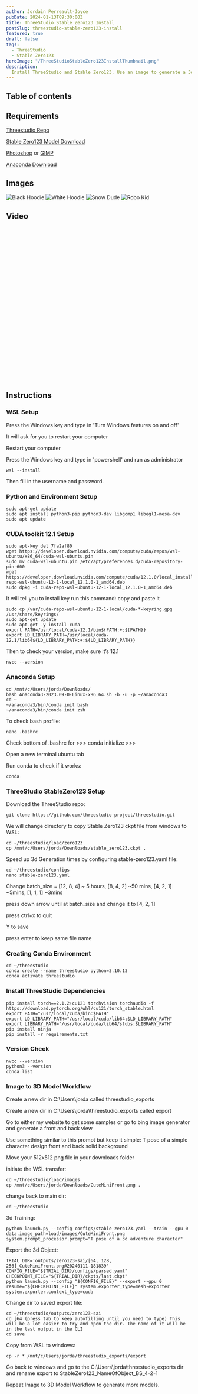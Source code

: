 ```yaml
---
author: Jordain Perreault-Joyce
pubDate: 2024-01-13T09:30:00Z
title: ThreeStudio Stable Zero123 Install
postSlug: threestudio-stable-zero123-install
featured: true
draft: false
tags:
  - ThreeStudio
  - Stable Zero123
heroImage: "/ThreeStudioStableZero123InstallThumbnail.png"
description:
  Install ThreeStudio and Stable Zero123, Use an image to generate a 3d model.
---
```

<!-- ## Table of contents -->
## Table of contents

## Requirements

[Threestudio Repo](https://github.com/threestudio-project/threestudio)

[Stable Zero123 Model Download](https://huggingface.co/stabilityai/stable-zero123/resolve/main/stable_zero123.ckpt?download=true)

[Photoshop](https://www.adobe.com/ca/products/photoshop.html)
or
[GIMP](https://www.gimp.org/)

[Anaconda Download](https://repo.anaconda.com/archive/Anaconda3-2023.09-0-Linux-x86_64.sh)

## Images

![Black Hoodie](https://cdn.discordapp.com/attachments/1154440279244423188/1195944237594836992/CuteMiniLogo.png?ex=65b5d4dd&is=65a35fdd&hm=a68c4ed480a9d2def73c12a5428c550f54a13209b2db464cdae05e739804bcb3&=&format=webp&width=512&height=512)
![White Hoodie](https://cdn.discordapp.com/attachments/1154440279244423188/1195944207462973542/WhiteHoodie2ReferenceW.png?ex=65b5d4d6&is=65a35fd6&hm=07d6818f81cdb6a705dd643cfd07f7e7413dcd595dc70e8d65696e334ef6edaa&=&format=webp&width=512&height=512)
![Snow Dude](https://cdn.discordapp.com/attachments/1154440279244423188/1195935973373116477/SnowMan.jpg?ex=65b5cd2b&is=65a3582b&hm=e100683f7043c147b148c2b14d1bfade60284fb46eeabca455e561ecabc8add9&=&format=webp&width=512&height=512)
![Robo Kid](https://cdn.discordapp.com/attachments/1154440279244423188/1195935911595233340/Robo.jpg?ex=65b5cd1c&is=65a3581c&hm=28b9ed1e66d420856e247e7999ec4667f56ecbacde3795c2592c411601f3f699&=&format=webp&width=512&height=512)


## Video

<iframe width="100%" height="414" src="hattps://www.youtube.com/embed/ID6IESHjKzE?si=FIYJ6bdh3-j34G9q" title="YouTube video player" frameborder="0" allow="accelerometer; autoplay; clipboard-write; encrypted-media; gyroscope; picture-in-picture; web-share" allowfullscreen></iframe>

## Instructions

### WSL Setup

Press the Windows key and type in 'Turn Windows features on and off'

It will ask for you to restart your computer

Restart your computer

Press the Windows key and type in 'powershell' and run as administrator

```
wsl --install
```

Then fill in the username and password.

### Python and Environment Setup

```
sudo apt-get update
sudo apt install python3-pip python3-dev libgomp1 libegl1-mesa-dev
sudo apt update
```

### CUDA toolkit 12.1 Setup

```
sudo apt-key del 7fa2af80
wget https://developer.download.nvidia.com/compute/cuda/repos/wsl-ubuntu/x86_64/cuda-wsl-ubuntu.pin
sudo mv cuda-wsl-ubuntu.pin /etc/apt/preferences.d/cuda-repository-pin-600
wget https://developer.download.nvidia.com/compute/cuda/12.1.0/local_installers/cuda-repo-wsl-ubuntu-12-1-local_12.1.0-1_amd64.deb
sudo dpkg -i cuda-repo-wsl-ubuntu-12-1-local_12.1.0-1_amd64.deb
```
It will tell you to install key run this command: copy and paste it
```
sudo cp /var/cuda-repo-wsl-ubuntu-12-1-local/cuda-*-keyring.gpg /usr/share/keyrings/
sudo apt-get update
sudo apt-get -y install cuda
export PATH=/usr/local/cuda-12.1/bin${PATH:+:${PATH}}
export LD_LIBRARY_PATH=/usr/local/cuda-12.1/lib64${LD_LIBRARY_PATH:+:${LD_LIBRARY_PATH}}
```
Then to check your version, make sure it’s 12.1
```
nvcc --version 
```
### Anaconda Setup

```
cd /mnt/c/Users/jorda/Downloads/
bash Anaconda3-2023.09-0-Linux-x86_64.sh -b -u -p ~/anaconda3
cd ~
~/anaconda3/bin/conda init bash
~/anaconda3/bin/conda init zsh
```
To check bash profile:
```
nano .bashrc
```
Check bottom of .bashrc for >>> conda initialize >>>

Open a new terminal ubuntu tab

Run conda to check if it works:
```
conda
```

### ThreeStudio StableZero123 Setup

Download the ThreeStudio repo:
```
git clone https://github.com/threestudio-project/threestudio.git
```
We will change directory to copy Stable Zero123 ckpt file from windows to WSL:
```
cd ~/threestudio/load/zero123
cp /mnt/c/Users/jorda/Downloads/stable_zero123.ckpt .
```
Speed up 3d Generation times by configuring stable-zero123.yaml file:
```
cd ~/threestudio/configs
nano stable-zero123.yaml
```
Change batch_size = [12, 8, 4] ~ 5 hours, [8, 4, 2] ~50 mins, [4, 2, 1] ~5mins, [1, 1, 1] ~3mins

press down arrow until at batch_size and change it to [4, 2, 1]

press ctrl+x to quit

Y to save

press enter to keep same file name

### Creating Conda Environment
```
cd ~/threestudio
conda create --name threestudio python=3.10.13
conda activate threestudio 
```
### Install ThreeStudio Dependencies
```
pip install torch==2.1.2+cu121 torchvision torchaudio -f https://download.pytorch.org/whl/cu121/torch_stable.html
export PATH="/usr/local/cuda/bin:$PATH"
export LD_LIBRARY_PATH="/usr/local/cuda/lib64:$LD_LIBRARY_PATH"
export LIBRARY_PATH="/usr/local/cuda/lib64/stubs:$LIBRARY_PATH"
pip install ninja
pip install -r requirements.txt
```
### Version Check
```
nvcc --version
python3 --version
conda list
```

### Image to 3D Model Workflow

Create a new dir in C:\Users\jorda called threestudio_exports

Create a new dir in C:\Users\jorda\threestudio_exports called export

Go to either my website to get some samples or go to bing image generator and generate a front and back view

Use something similar to this prompt but keep it simple: T pose of a simple character design front and back solid background

Move your 512x512 png file in your downloads folder

initiate the WSL transfer:
```
cd ~/threestudio/load/images
cp /mnt/c/Users/jorda/Downloads/CuteMiniFront.png .
```

change back to main dir:
```
cd ~/threestudio
```

3d Training:
```
python launch.py --config configs/stable-zero123.yaml --train --gpu 0 data.image_path=load/images/CuteMiniFront.png system.prompt_processor.prompt="T pose of a 3d adventure character"
```

Export the 3d Object:
```
TRIAL_DIR='outputs/zero123-sai/[64, 128, 256]_CuteMiniFront.png@20240111-181839'
CONFIG_FILE="${TRIAL_DIR}/configs/parsed.yaml"
CHECKPOINT_FILE="${TRIAL_DIR}/ckpts/last.ckpt"
python launch.py --config "${CONFIG_FILE}" --export --gpu 0 resume="${CHECKPOINT_FILE}" system.exporter_type=mesh-exporter system.exporter.context_type=cuda
```

Change dir to saved export file:
```
cd ~/threestudio/outputs/zero123-sai
cd [64 (press tab to keep autofilling until you need to type) This will be a lot easier to try and open the dir. The name of it will be in the last output in the CLI
cd save
```

Copy from WSL to windows:
```
cp -r * /mnt/c/Users/jorda/threestudio_exports/export
```

Go back to windows and go to the C:\Users\jorda\threestudio_exports dir and rename export to StableZero123_NameOfObject_BS_4-2-1

Repeat Image to 3D Model Workflow to generate more models.